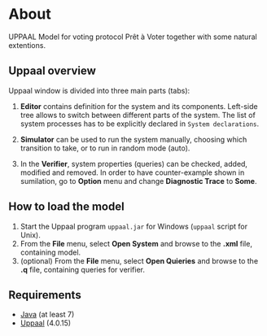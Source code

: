 # About
UPPAAL Model for voting protocol Pr&ecirc;t &agrave; Voter together with some natural extentions.

## Uppaal overview
Uppaal window is divided into three main parts (tabs):
1. **Editor** contains definition for the system and its components. Left-side tree allows to switch between different parts of the system.
The list of system processes has to be explicitly declared in `System declarations`.

2. **Simulator** can be used to run the system manually, choosing which transition to take, or to run in random mode (auto).

3. In the **Verifier**, system properties (queries) can be checked, added, modified and removed.
In order to have counter-example shown in sumilation, go to **Option** menu and change **Diagnostic Trace** to **Some**.


## How to load the model
1. Start the Uppaal program `uppaal.jar` for Windows (`uppaal` script for Unix).
2. From the **File** menu, select **Open System** and browse to the **.xml** file, containing model.
3. (optional) From the **File** menu, select **Open Quieries** and browse to the **.q** file, containing queries for verifier.



## Requirements
* [Java](https://www.oracle.com/java/technologies/) (at least 7)
* [Uppaal](https://www.it.uu.se/research/group/darts/uppaal/download.shtml) (4.0.15)
